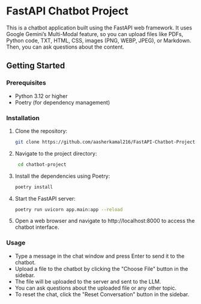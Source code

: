 # FastAPI Chatbot Project

This is a chatbot application built using the FastAPI web framework. It uses Google Gemini’s Multi-Modal feature, so you can upload files like PDFs, Python code, TXT, HTML, CSS, images (PNG, WEBP, JPEG), or Markdown. Then, you can ask questions about the content.

## Getting Started

### Prerequisites

- Python 3.12 or higher
- Poetry (for dependency management)

### Installation

1. Clone the repository:

   ```bash
   git clone https://github.com/aasherkamal216/FastAPI-Chatbot-Project.git

2. Navigate to the project directory:

   ```bash
    cd chatbot-project
   ```
3. Install the dependencies using Poetry:

   ```bash
   poetry install
   ```

4. Start the FastAPI server:

   ```bash
   poetry run uvicorn app.main:app --reload
   ```
5. Open a web browser and navigate to http://localhost:8000 to access the chatbot interface.

### Usage
* Type a message in the chat window and press Enter to send it to the chatbot.
* Upload a file to the chatbot by clicking the "Choose File" button in the sidebar.
* The file will be uploaded to the server and sent to the LLM.
* You can ask questions about the uploaded file or any other topic.
* To reset the chat, click the "Reset Conversation" button in the sidebar.